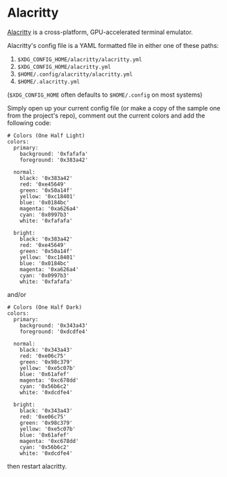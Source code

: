 # Alacritty

[Alacritty](https://github.com/jwilm/alacritty) is a cross-platform,
GPU-accelerated terminal emulator.

Alacritty's config file is a YAML formatted file in either one of these paths:

  1. `$XDG_CONFIG_HOME/alacritty/alacritty.yml`
  2. `$XDG_CONFIG_HOME/alacritty.yml`
  3. `$HOME/.config/alacritty/alacritty.yml`
  4. `$HOME/.alacritty.yml`

(`$XDG_CONFIG_HOME` often defaults to `$HOME/.config` on most systems)

Simply open up your current config file (or make a copy of the sample one from
the project's repo), comment out the current colors and add the following code:

```
# Colors (One Half Light)
colors:
  primary:
    background: '0xfafafa'
    foreground: '0x383a42'

  normal:
    black: '0x383a42'
    red: '0xe45649'
    green: '0x50a14f'
    yellow: '0xc18401'
    blue: '0x0184bc'
    magenta: '0xa626a4'
    cyan: '0x0997b3'
    white: '0xfafafa'

  bright:
    black: '0x383a42'
    red: '0xe45649'
    green: '0x50a14f'
    yellow: '0xc18401'
    blue: '0x0184bc'
    magenta: '0xa626a4'
    cyan: '0x0997b3'
    white: '0xfafafa'
```

and/or

```
# Colors (One Half Dark)
colors:
  primary:
    background: '0x343a43'
    foreground: '0xdcdfe4'

  normal:
    black: '0x343a43'
    red: '0xe06c75'
    green: '0x98c379'
    yellow: '0xe5c07b'
    blue: '0x61afef'
    magenta: '0xc678dd'
    cyan: '0x56b6c2'
    white: '0xdcdfe4'

  bright:
    black: '0x343a43'
    red: '0xe06c75'
    green: '0x98c379'
    yellow: '0xe5c07b'
    blue: '0x61afef'
    magenta: '0xc678dd'
    cyan: '0x56b6c2'
    white: '0xdcdfe4'
```

then restart alacritty.
